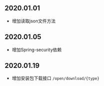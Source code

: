 ## 2020.01.01
* 增加读取json文件方法
## 2020.01.05
* 增加Spring-security依赖

## 2020.01.19
* 增加安装包下载接口 `/open/download/{type}`

